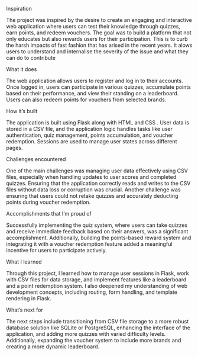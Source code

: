 Inspiration

The project was inspired by the desire to create an engaging and interactive web application where users can test their knowledge through quizzes, earn points, and redeem vouchers. The goal was to build a platform that not only educates but also rewards users for their participation. This is to curb the harsh impacts of fast fashion that has arised in the recent years. It alows users to understand and internalise the severity of the issue and what they can do to contribute

What it does

The web application allows users to register and log in to their accounts. Once logged in, users can participate in various quizzes, accumulate points based on their performance, and view their standing on a leaderboard. Users can also redeem points for vouchers from selected brands.

How it’s built

The application is built using Flask along with HTML and CSS . User data is stored in a CSV file, and the application logic handles tasks like user authentication, quiz management, points accumulation, and voucher redemption. Sessions are used to manage user states across different pages.

Challenges encountered

One of the main challenges was managing user data effectively using CSV files, especially when handling updates to user scores and completed quizzes. Ensuring that the application correctly reads and writes to the CSV files without data loss or corruption was crucial. Another challenge was ensuring that users could not retake quizzes and accurately deducting points during voucher redemption.

Accomplishments that I’m proud of

Successfully implementing the quiz system, where users can take quizzes and receive immediate feedback based on their answers, was a significant accomplishment. Additionally, building the points-based reward system and integrating it with a voucher redemption feature added a meaningful incentive for users to participate actively.

What I learned

Through this project, I learned how to manage user sessions in Flask, work with CSV files for data storage, and implement features like a leaderboard and a point redemption system. I also deepened my understanding of web development concepts, including routing, form handling, and template rendering in Flask.

What’s next for 

The next steps include transitioning from CSV file storage to a more robust database solution like SQLite or PostgreSQL, enhancing the interface of the application, and adding more quizzes with varied difficulty levels. Additionally, expanding the voucher system to include more brands and creating a more dynamic leaderboard.
